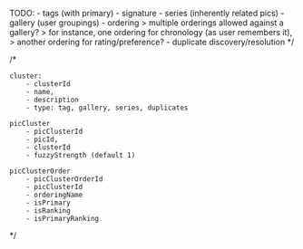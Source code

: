 
TODO:
	- tags (with primary)
	- signature
	- series (inherently related pics)
	- gallery (user groupings)
	- ordering
		> multiple orderings allowed against a gallery?
		> for instance, one ordering for chronology (as user remembers it),
		> another ordering for rating/preference?
	- duplicate discovery/resolution
*/

/*

	cluster:
		- clusterId
		- name,
		- description
		- type: tag, gallery, series, duplicates

	picCluster
		- picClusterId
		- picId,
		- clusterId
		- fuzzyStrength (default 1)

	picClusterOrder
		- picClusterOrderId
		- picClusterId
		- orderingName
		- isPrimary
		- isRanking
		- isPrimaryRanking

*/